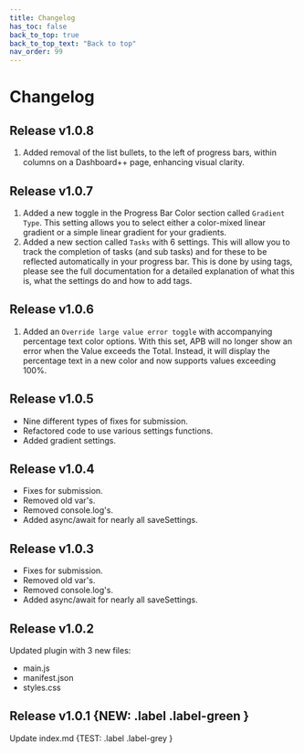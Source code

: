 ```yaml
---
title: Changelog
has_toc: false
back_to_top: true
back_to_top_text: "Back to top"
nav_order: 99
---
```


# Changelog

## Release v1.0.8
1. Added removal of the list bullets, to the left of progress bars, within columns on a Dashboard++ page, enhancing visual clarity.

## Release v1.0.7
1. Added a new toggle in the Progress Bar Color section called `Gradient Type`. This setting allows you to select either a color-mixed linear gradient or a simple linear gradient for your gradients.
2. Added a new section called `Tasks` with 6 settings.
This will allow you to track the completion of tasks (and sub tasks) and for these to be reflected automatically in your progress bar.
This is done by using tags, please see the full documentation for a detailed explanation of what this is, what the settings do and how to add tags.

## Release v1.0.6
1. Added an `Override large value error toggle` with accompanying percentage text color options.
With this set, APB will no longer show an error when the Value exceeds the Total. Instead, it will display the percentage text in a new color and now supports values exceeding 100%.

## Release v1.0.5
- Nine different types of fixes for submission.
- Refactored code to use various settings functions.
- Added gradient settings.

## Release v1.0.4
- Fixes for submission.
- Removed old var's.
- Removed console.log's.
- Added async/await for nearly all saveSettings.

## Release v1.0.3
- Fixes for submission.
- Removed old var's.
- Removed console.log's.
- Added async/await for nearly all saveSettings.

## Release v1.0.2
Updated plugin with 3 new files:
- main.js
- manifest.json
- styles.css

## Release v1.0.1 {NEW: .label .label-green }
Update index.md  {TEST: .label .label-grey }
